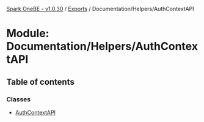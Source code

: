 [Spark OneBE - v1.0.30](../README.md) / [Exports](../modules.md) / Documentation/Helpers/AuthContextAPI

# Module: Documentation/Helpers/AuthContextAPI

## Table of contents

### Classes

- [AuthContextAPI](../classes/Documentation_Helpers_AuthContextAPI.AuthContextAPI.md)
